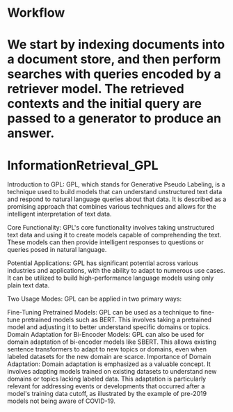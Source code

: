 
# Workflow

# We start by indexing documents into a document store, and then perform searches with queries encoded by a retriever model. The retrieved contexts and the initial query are passed to a generator to produce an answer.


# InformationRetrieval_GPL

Introduction to GPL: GPL, which stands for Generative Pseudo Labeling, is a technique used to build models that can understand unstructured text data and respond to natural language queries about that data. It is described as a promising approach that combines various techniques and allows for the intelligent interpretation of text data.

Core Functionality: GPL's core functionality involves taking unstructured text data and using it to create models capable of comprehending the text. These models can then provide intelligent responses to questions or queries posed in natural language.

Potential Applications: GPL has significant potential across various industries and applications, with the ability to adapt to numerous use cases. It can be utilized to build high-performance language models using only plain text data.

Two Usage Modes: GPL can be applied in two primary ways:

Fine-Tuning Pretrained Models: GPL can be used as a technique to fine-tune pretrained models such as BERT. This involves taking a pretrained model and adjusting it to better understand specific domains or topics.
Domain Adaptation for Bi-Encoder Models: GPL can also be used for domain adaptation of bi-encoder models like SBERT. This allows existing sentence transformers to adapt to new topics or domains, even when labeled datasets for the new domain are scarce.
Importance of Domain Adaptation: Domain adaptation is emphasized as a valuable concept. It involves adapting models trained on existing datasets to understand new domains or topics lacking labeled data. This adaptation is particularly relevant for addressing events or developments that occurred after a model's training data cutoff, as illustrated by the example of pre-2019 models not being aware of COVID-19.

